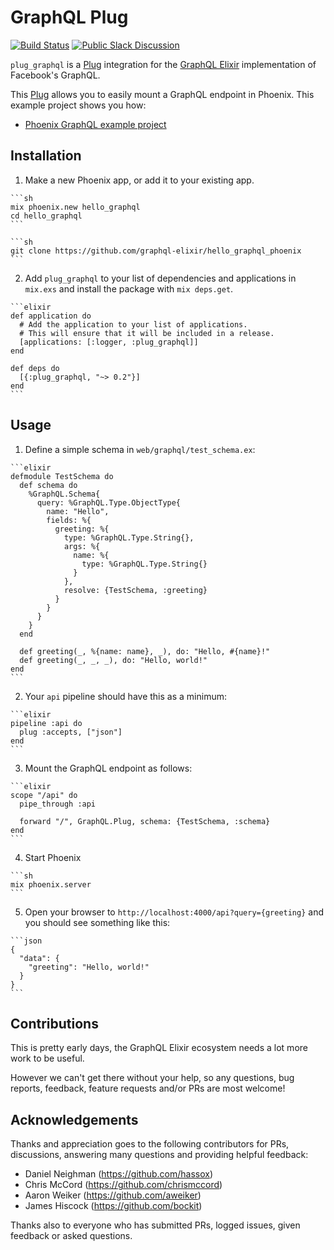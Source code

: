 # GraphQL Plug

[![Build Status](https://travis-ci.org/graphql-elixir/plug_graphql.svg)](https://travis-ci.org/graphql-elixir/plug_graphql)
[![Public Slack Discussion](https://graphql-slack.herokuapp.com/badge.svg)](https://graphql-slack.herokuapp.com/)

`plug_graphql` is a [Plug](https://github.com/elixir-lang/plug) integration for the [GraphQL Elixir](https://github.com/graphql-elixir/graphql) implementation of Facebook's GraphQL.

This [Plug](https://github.com/elixir-lang/plug) allows you to easily mount a GraphQL endpoint in Phoenix. This example project shows you how:

* [Phoenix GraphQL example project](https://github.com/graphql-elixir/hello_graphql_phoenix)


## Installation

  1. Make a new Phoenix app, or add it to your existing app.

    ```sh
    mix phoenix.new hello_graphql
    cd hello_graphql
    ```

    ```sh
    git clone https://github.com/graphql-elixir/hello_graphql_phoenix
    ```

  2. Add `plug_graphql` to your list of dependencies and applications in `mix.exs` and install the package with `mix deps.get`.

    ```elixir
    def application do
      # Add the application to your list of applications.
      # This will ensure that it will be included in a release.
      [applications: [:logger, :plug_graphql]]
    end

    def deps do
      [{:plug_graphql, "~> 0.2"}]
    end
    ```

## Usage

  1. Define a simple schema in `web/graphql/test_schema.ex`:

    ```elixir
    defmodule TestSchema do
      def schema do
        %GraphQL.Schema{
          query: %GraphQL.Type.ObjectType{
            name: "Hello",
            fields: %{
              greeting: %{
                type: %GraphQL.Type.String{},
                args: %{
                  name: %{
                    type: %GraphQL.Type.String{}
                  }
                },
                resolve: {TestSchema, :greeting}
              }
            }
          }
        }
      end

      def greeting(_, %{name: name}, _), do: "Hello, #{name}!"
      def greeting(_, _, _), do: "Hello, world!"
    end
    ```

  2. Your `api` pipeline should have this as a minimum:

    ```elixir
    pipeline :api do
      plug :accepts, ["json"]
    end
    ```

  3. Mount the GraphQL endpoint as follows:

    ```elixir
    scope "/api" do
      pipe_through :api

      forward "/", GraphQL.Plug, schema: {TestSchema, :schema}
    end
    ```

  4. Start Phoenix

    ```sh
    mix phoenix.server
    ```

  5. Open your browser to `http://localhost:4000/api?query={greeting}` and you should see something like this:

    ```json
    {
      "data": {
        "greeting": "Hello, world!"
      }
    }
    ```

## Contributions

This is pretty early days, the GraphQL Elixir ecosystem needs a lot more work to be useful.

However we can't get there without your help, so any questions, bug reports, feedback,
feature requests and/or PRs are most welcome!

## Acknowledgements

Thanks and appreciation goes to the following contributors for PRs, discussions, answering many questions and providing helpful feedback:

* Daniel Neighman (https://github.com/hassox)
* Chris McCord (https://github.com/chrismccord)
* Aaron Weiker (https://github.com/aweiker)
* James Hiscock (https://github.com/bockit)

Thanks also to everyone who has submitted PRs, logged issues, given feedback or asked questions.
